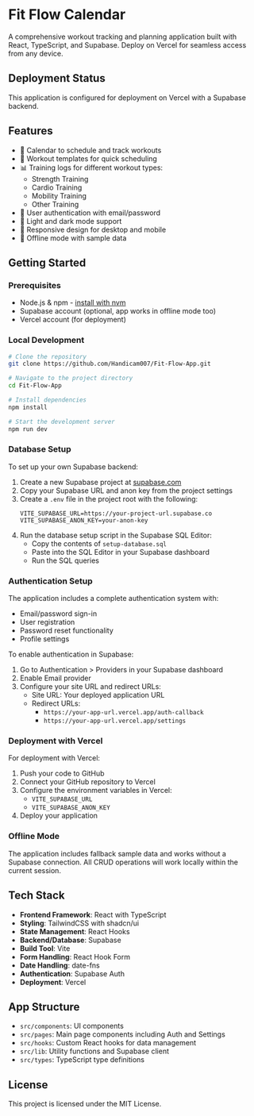 # Fit Flow Calendar

A comprehensive workout tracking and planning application built with React, TypeScript, and Supabase. Deploy on Vercel for seamless access from any device.

## Deployment Status

This application is configured for deployment on Vercel with a Supabase backend.

## Features

- 📅 Calendar to schedule and track workouts
- 💪 Workout templates for quick scheduling
- 📊 Training logs for different workout types:
  - Strength Training
  - Cardio Training
  - Mobility Training
  - Other Training
- 🔐 User authentication with email/password
- 🌙 Light and dark mode support
- 📱 Responsive design for desktop and mobile
- 🔄 Offline mode with sample data

## Getting Started

### Prerequisites

- Node.js & npm - [install with nvm](https://github.com/nvm-sh/nvm#installing-and-updating)
- Supabase account (optional, app works in offline mode too)
- Vercel account (for deployment)

### Local Development

```sh
# Clone the repository
git clone https://github.com/Handicam007/Fit-Flow-App.git

# Navigate to the project directory
cd Fit-Flow-App

# Install dependencies
npm install

# Start the development server
npm run dev
```

### Database Setup

To set up your own Supabase backend:

1. Create a new Supabase project at [supabase.com](https://supabase.com)
2. Copy your Supabase URL and anon key from the project settings
3. Create a `.env` file in the project root with the following:
   ```
   VITE_SUPABASE_URL=https://your-project-url.supabase.co
   VITE_SUPABASE_ANON_KEY=your-anon-key
   ```
4. Run the database setup script in the Supabase SQL Editor:
   - Copy the contents of `setup-database.sql` 
   - Paste into the SQL Editor in your Supabase dashboard
   - Run the SQL queries

### Authentication Setup

The application includes a complete authentication system with:
- Email/password sign-in
- User registration
- Password reset functionality
- Profile settings

To enable authentication in Supabase:
1. Go to Authentication > Providers in your Supabase dashboard
2. Enable Email provider
3. Configure your site URL and redirect URLs:
   - Site URL: Your deployed application URL
   - Redirect URLs: 
     - `https://your-app-url.vercel.app/auth-callback`
     - `https://your-app-url.vercel.app/settings`

### Deployment with Vercel

For deployment with Vercel:

1. Push your code to GitHub
2. Connect your GitHub repository to Vercel
3. Configure the environment variables in Vercel:
   - `VITE_SUPABASE_URL`
   - `VITE_SUPABASE_ANON_KEY`
4. Deploy your application

### Offline Mode

The application includes fallback sample data and works without a Supabase connection. All CRUD operations will work locally within the current session.

## Tech Stack

- **Frontend Framework**: React with TypeScript
- **Styling**: TailwindCSS with shadcn/ui
- **State Management**: React Hooks
- **Backend/Database**: Supabase
- **Build Tool**: Vite
- **Form Handling**: React Hook Form
- **Date Handling**: date-fns
- **Authentication**: Supabase Auth
- **Deployment**: Vercel

## App Structure

- `src/components`: UI components
- `src/pages`: Main page components including Auth and Settings
- `src/hooks`: Custom React hooks for data management
- `src/lib`: Utility functions and Supabase client
- `src/types`: TypeScript type definitions

## License

This project is licensed under the MIT License.
